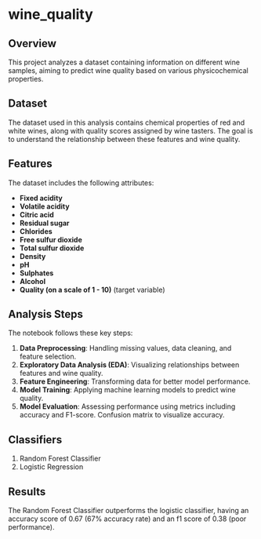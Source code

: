 # wine_quality

## Overview
This project analyzes a dataset containing information on different wine samples, aiming to predict wine quality based on various physicochemical properties.

## Dataset
The dataset used in this analysis contains chemical properties of red and white wines, along with quality scores assigned by wine tasters. The goal is to understand the relationship between these features and wine quality.

## Features
The dataset includes the following attributes:
- **Fixed acidity**
- **Volatile acidity**
- **Citric acid**
- **Residual sugar**
- **Chlorides**
- **Free sulfur dioxide**
- **Total sulfur dioxide**
- **Density**
- **pH**
- **Sulphates**
- **Alcohol**
- **Quality (on a scale of 1 - 10)** (target variable)

## Analysis Steps
The notebook follows these key steps:
1. **Data Preprocessing**: Handling missing values, data cleaning, and feature selection.
2. **Exploratory Data Analysis (EDA)**: Visualizing relationships between features and wine quality.
3. **Feature Engineering**: Transforming data for better model performance.
4. **Model Training**: Applying machine learning models to predict wine quality.
5. **Model Evaluation**: Assessing performance using metrics including accuracy and F1-score. Confusion matrix to visualize accuracy.

## Classifiers
1. Random Forest Classifier
2. Logistic Regression

## Results
The Random Forest Classifier outperforms the logistic classifier, having an accuracy score of 0.67 (67% accuracy rate) and an f1 score of 0.38 (poor performance).
